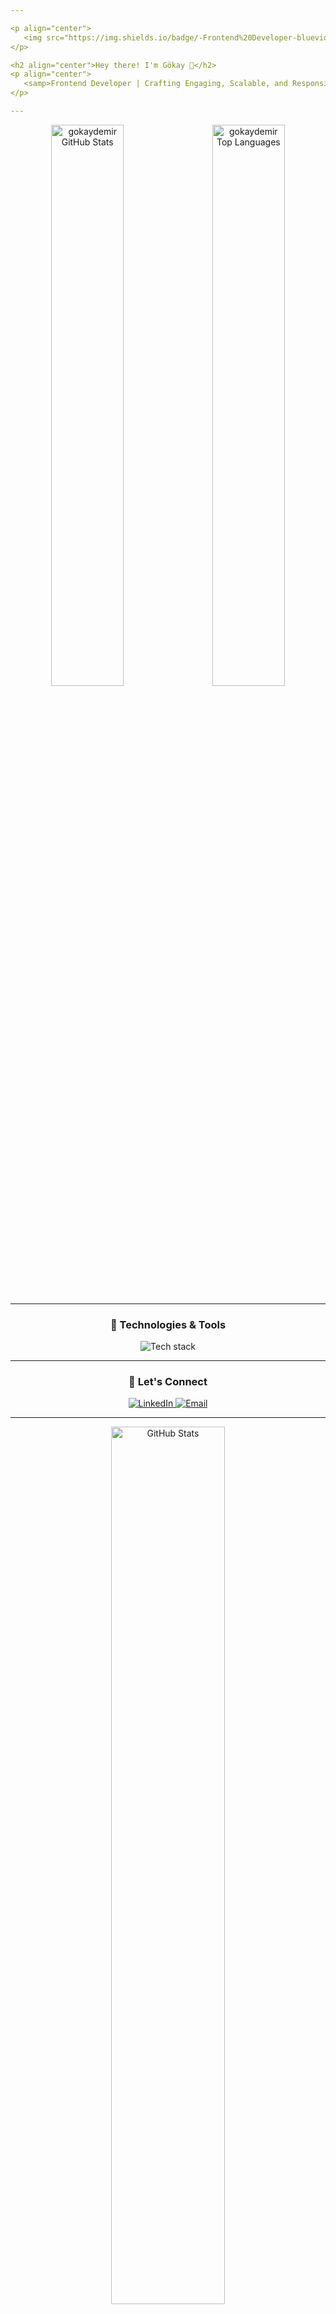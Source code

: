 ```yaml
---

<p align="center">
   <img src="https://img.shields.io/badge/-Frontend%20Developer-blueviolet?style=for-the-badge" alt="Frontend Developer Badge"/>
</p>

<h2 align="center">Hey there! I'm Gökay 👋</h2>
<p align="center">
   <samp>Frontend Developer | Crafting Engaging, Scalable, and Responsive Web Experiences</samp>
</p>

---
```


<p align="center">
   <img src="https://github-readme-stats.vercel.app/api?username=gokaydemir&show_icons=true&theme=radical&hide=contribs,issues&include_all_commits=true" alt="gokaydemir GitHub Stats" width="48%"/>
   &nbsp;&nbsp;
   <img src="https://github-readme-stats.vercel.app/api/top-langs?username=gokaydemir&show_icons=true&locale=en&layout=compact&theme=radical" alt="gokaydemir Top Languages" width="48%"/>
</p>

---

<h3 align="center">🔧 Technologies & Tools</h3>
<p align="center">
   <img src="https://skillicons.dev/icons?i=html,css,js,react,nextjs,tailwind,bootstrap,git,figma" alt="Tech stack" />
</p>

---

<h3 align="center">🚀 Let's Connect</h3>
<p align="center">
   <a href="https://linkedin.com/in/gokay-demir/" target="_blank">
      <img src="https://img.shields.io/badge/-LinkedIn-blue?style=for-the-badge&logo=linkedin&logoColor=white" alt="LinkedIn"/>
   </a>
   <a href="mailto:gokaydemir99@gmail.com">
      <img src="https://img.shields.io/badge/-Email%20Me-c14438?style=for-the-badge&logo=gmail&logoColor=white" alt="Email"/>
   </a>
</p>


---

<p align="center">
  <img src="https://github-readme-stats.vercel.app/api?username=gokaydemir&show_icons=true&hide_title=true&theme=radical" alt="GitHub Stats" width="60%" />
</p>


